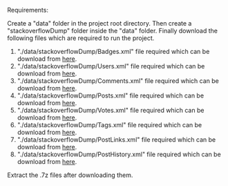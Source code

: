 Requirements:

Create a "data" folder in the project root directory. Then create a "stackoverflowDump" folder inside the "data" folder. Finally download the following files which are required to run the project.

1. "./data/stackoverflowDump/Badges.xml" file required which can be download from [here](http://archive.org/download/stackexchange/stackoverflow.com-Badges.7z). 
2. "./data/stackoverflowDump/Users.xml" file required which can be download from [here](http://archive.org/download/stackexchange/stackoverflow.com-Users.7z). 
3. "./data/stackoverflowDump/Comments.xml" file required which can be download from [here](http://archive.org/download/stackexchange/stackoverflow.com-Comments.7z).
4. "./data/stackoverflowDump/Posts.xml" file required which can be download from [here](http://archive.org/download/stackexchange/stackoverflow.com-Posts.7z).
5. "./data/stackoverflowDump/Votes.xml" file required which can be download from [here](http://archive.org/download/stackexchange/stackoverflow.com-Votes.7z).
6. "./data/stackoverflowDump/Tags.xml" file required which can be download from [here](http://archive.org/download/stackexchange/stackoverflow.com-Tags.7z).
7. "./data/stackoverflowDump/PostLinks.xml" file required which can be download from [here](http://archive.org/download/stackexchange/stackoverflow.com-PostLinks.7z). 
8. "./data/stackoverflowDump/PostHistory.xml" file required which can be download from [here](http://archive.org/download/stackexchange/stackoverflow.com-PostHistory.7z). 

Extract the .7z files after downloading them.
